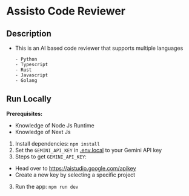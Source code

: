 # Assisto Code Reviewer



## Description

- This is an AI based code reviewer that supports multiple languages

      - Python
      - Typescript
      - Rust
      - Javascript
      - Golang
      

## Run Locally

**Prerequisites:** 
- Knowledge of Node Js Runtime
- Knowledge of Next Js


1. Install dependencies:
   `npm install`
2. Set the `GEMINI_API_KEY` in [.env.local](.env.local) to your Gemini API key
3. Steps to get `GEMINI_API_KEY`: 

 - Head over to https://aistudio.google.com/apikey
 - Create a new key by selecting a specific project

3. Run the app:
   `npm run dev`
